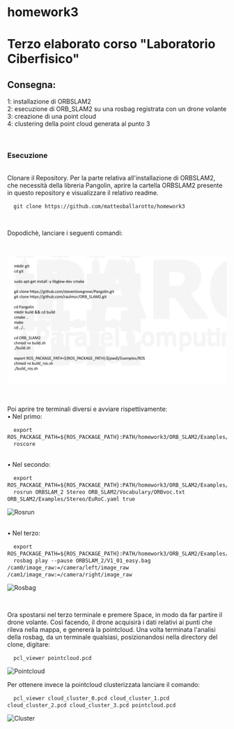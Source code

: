 # homework3
Terzo elaborato corso "Laboratorio Ciberfisico"
=======


## Consegna:
  1: installazione di ORBSLAM2 <br>
  2: esecuzione di ORB_SLAM2 su una rosbag registrata con un drone volante <br>
  3: creazione di una point cloud <br>
  4: clustering della point cloud generata al punto 3

<br>

### Esecuzione

<br>
Clonare il Repository.
Per la parte relativa all'installazione di ORBSLAM2, che necessità della libreria Pangolin, aprire la cartella ORBSLAM2 presente in questo repository e visualizzare il relativo readme. <Br>


```
  git clone https://github.com/matteoballarotto/homework3
```
<br>

Dopodichè, lanciare i seguenti comandi:

<br>

![Comandi](/img/img.jpg "Orbslam2")

<br>


Poi aprire tre terminali diversi e avviare rispettivamente: <br>
• Nel primo:

```
  export ROS_PACKAGE_PATH=${ROS_PACKAGE_PATH}:PATH/homework3/ORB_SLAM2/Examples/ROS
  roscore
```

<br>
• Nel secondo: <br>

```
  export ROS_PACKAGE_PATH=${ROS_PACKAGE_PATH}:PATH/homework3/ORB_SLAM2/Examples/ROS
  rosrun ORBSLAM_2 Stereo ORB_SLAM2/Vocabulary/ORBvoc.txt ORB_SLAM2/Examples/Stereo/EuRoC.yaml true
```


![Rosrun](/img/img_rosrun.jpg "Rosrun")



<br>
• Nel terzo: <br>

```
  export ROS_PACKAGE_PATH=${ROS_PACKAGE_PATH}:PATH/homework3/ORB_SLAM2/Examples/ROS
  rosbag play --pause ORBSLAM_2/V1_01_easy.bag /cam0/image_raw:=/camera/left/image_raw /cam1/image_raw:=/camera/right/image_raw

```


![Rosbag](/img/img_rosbag.jpg "Rosbag")





<br>

Ora spostarsi nel terzo terminale e premere Space, in modo da far partire il drone volante.
Così facendo, il drone acquisirà i dati relativi ai punti che rileva nella mappa, e genererà la pointcloud.
Una volta terminata l'analisi della rosbag, da un terminale qualsiasi, posizionandosi nella directory del clone, digitare:


```
  pcl_viewer pointcloud.pcd
```

![Pointcloud](/img/pcld.jpg "Pointcloud")


Per ottenere invece la pointcloud clusterizzata lanciare il comando:

```
  pcl_viewer cloud_cluster_0.pcd cloud_cluster_1.pcd cloud_cluster_2.pcd cloud_cluster_3.pcd pointcloud.pcd
```

![Cluster](/img/cluster.jpg "Orbslam2")
